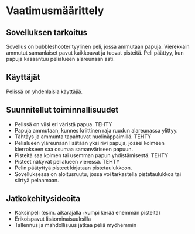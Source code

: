 # Vaatimusmäärittely

## Sovelluksen tarkoitus
Sovellus on bubbleshooter tyylinen peli, jossa ammutaan papuja. Vierekkäin ammutut samanlaiset pavut kaikkoavat ja tuovat pisteitä. Peli päättyy, kun papuja kasaantuu pelialueen alareunaan asti. 

## Käyttäjät
Pelissä on yhdenlaisia käyttäjiä.

## Suunnitellut toiminnallisuudet
* Pelissä on viisi eri väristä papua. TEHTY
* Papuja ammutaan, kunnes kriittinen raja ruudun alareunassa ylittyy.
* Tähtäys ja ammunta tapahtuvat nuolinäppäimillä. TEHTY
* Pelialueen yläreunaan lisätään yksi rivi papuja, jossei kolmeen kierrokseen saa osumaa samanväriseen papuun.
* Pisteitä saa kolmen tai usemman papun yhdistämisestä. TEHTY
* Pisteet näkyvät pelialueen vieressä. TEHTY
* Pelin päätyttyä pisteet kirjataan pistetaulukkoon.
* Sovelluksessa on aloitusruutu, jossa voi tarkastella pistetaulukkoa tai siirtyä pelaamaan.


## Jatkokehitysideoita
* Kaksinpeli (esim. aikarajalla+kumpi kerää enemmän pisteitä)
* Erikoispavut lisäominaisuuksilla
* Tallennus ja mahdollisuus jatkaa peliä myöhemmin


